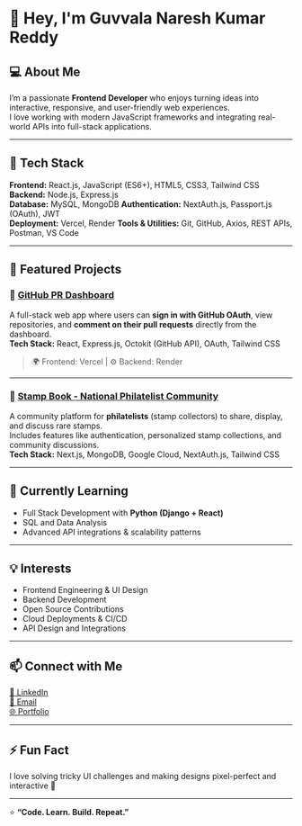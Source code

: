 # 👋 Hey, I'm Guvvala Naresh Kumar Reddy  

## 💻 About Me  
I’m a passionate **Frontend Developer** who enjoys turning ideas into interactive, responsive, and user-friendly web experiences.  
I love working with modern JavaScript frameworks and integrating real-world APIs into full-stack applications.  

---

## 🚀 Tech Stack  
**Frontend:** React.js, JavaScript (ES6+), HTML5, CSS3, Tailwind CSS  
**Backend:** Node.js, Express.js  
**Database:** MySQL, MongoDB
**Authentication:** NextAuth.js, Passport.js (OAuth), JWT  
**Deployment:** Vercel, Render
**Tools & Utilities:** Git, GitHub, Axios, REST APIs, Postman, VS Code  

---

## 🧩 Featured Projects  

### 🧱 [GitHub PR Dashboard](https://git-pr-dashboard.vercel.app/)  
A full-stack web app where users can **sign in with GitHub OAuth**, view repositories, and **comment on their pull requests** directly from the dashboard.  
**Tech Stack:** React, Express.js, Octokit (GitHub API), OAuth, Tailwind CSS  
> 🌍 Frontend: Vercel | ⚙️ Backend: Render  

---

### 📮 [Stamp Book - National Philatelist Community](https://stampbook-oujl.vercel.app/)  
A community platform for **philatelists** (stamp collectors) to share, display, and discuss rare stamps.  
Includes features like authentication, personalized stamp collections, and community discussions.  
**Tech Stack:** Next.js, MongoDB, Google Cloud, NextAuth.js, Tailwind CSS  

---

## 🌱 Currently Learning  
- Full Stack Development with **Python (Django + React)**  
- SQL and Data Analysis  
- Advanced API integrations & scalability patterns  

---

## 💡 Interests  
- Frontend Engineering & UI Design
- Backend Development  
- Open Source Contributions  
- Cloud Deployments & CI/CD  
- API Design and Integrations  

---

## 📫 Connect with Me  
[💼 LinkedIn](https://www.linkedin.com/in/nareshkumarreddyguvvala/)  
[📧 Email](mailto:gnareshkumarreddy7@gmail.com)  
[🌐 Portfolio](https://guvvalanaresh-portfolio.vercel.app)

---

## ⚡ Fun Fact  
I love solving tricky UI challenges and making designs pixel-perfect and interactive 🎨  

---

⭐ **“Code. Learn. Build. Repeat.”**
